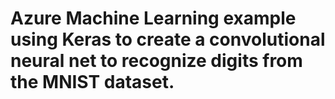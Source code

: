 # Azure Machine Learning example using Keras to create a convolutional neural net to recognize digits from the MNIST dataset.